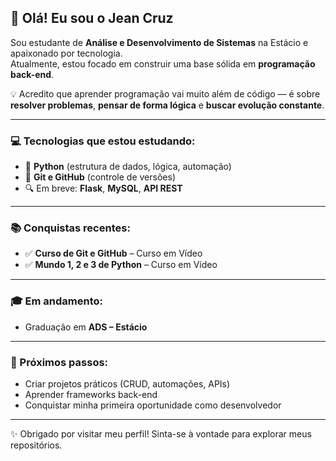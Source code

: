 ## 👋 Olá! Eu sou o Jean Cruz

Sou estudante de **Análise e Desenvolvimento de Sistemas** na Estácio e apaixonado por tecnologia.  
Atualmente, estou focado em construir uma base sólida em **programação back-end**.

💡 Acredito que aprender programação vai muito além de código — é sobre **resolver problemas**, **pensar de forma lógica** e **buscar evolução constante**.

---

### 💻 Tecnologias que estou estudando:

- 🐍 **Python** (estrutura de dados, lógica, automação)
- 🔧 **Git e GitHub** (controle de versões)
- 🔍 Em breve: **Flask**, **MySQL**, **API REST**

---

### 📚 Conquistas recentes:

- ✅ **Curso de Git e GitHub** – Curso em Vídeo  
- ✅ **Mundo 1, 2 e 3 de Python** – Curso em Vídeo

---

### 🎓 Em andamento:

- Graduação em **ADS – Estácio**

---

### 📌 Próximos passos:

- Criar projetos práticos (CRUD, automações, APIs)  
- Aprender frameworks back-end  
- Conquistar minha primeira oportunidade como desenvolvedor

---

✨ Obrigado por visitar meu perfil! Sinta-se à vontade para explorar meus repositórios.
